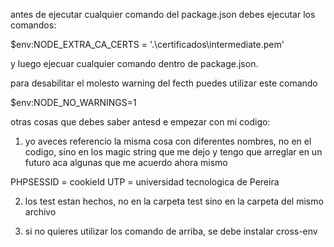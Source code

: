 antes de ejecutar cualquier comando del package.json debes ejecutar los comandos:

$env:NODE_EXTRA_CA_CERTS = '.\\certificados\\intermediate.pem'

y luego ejecuar cualquier comando dentro de package.json.

para desabilitar el molesto warning del fecth puedes utilizar este comando

$env:NODE_NO_WARNINGS=1

otras cosas que debes saber antesd e empezar con mi codigo:

1. yo aveces referencio la misma cosa con diferentes nombres, no en el codigo, sino en los magic
string que me dejo y tengo que arreglar en un futuro aca algunas que me acuerdo ahora mismo

PHPSESSID = cookieId
UTP = universidad tecnologica de Pereira

2. los test estan hechos, no en la carpeta test sino en la carpeta del mismo archivo

3. si no quieres utilizar los comando de arriba, se debe instalar cross-env